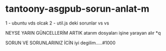 # tantoony-asgpub-sorun-anlat-m

1 - ubuntu vds olcak
2 - util.js deki sorunlar vs vs 


NEYSE YARIN GÜNCELLERİM ARTIK atarım dosyaları işine yarayan alır *q


SORUN VE SORUNLARINIZ İCİN iyi degilim.....#1000

